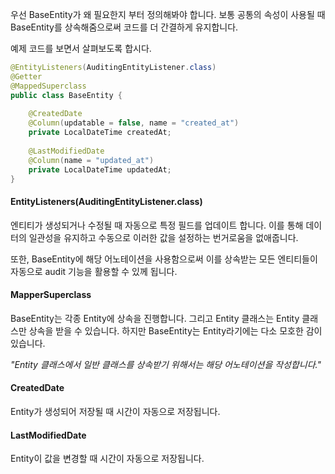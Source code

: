 우선 BaseEntity가 왜 필요한지 부터 정의해봐야 합니다. 
보통 공통의 속성이 사용될 때 BaseEntity를 상속해줌으로써 코드를 더 간결하게 유지합니다. 

예제 코드를 보면서 살펴보도록 합시다. 
```java
@EntityListeners(AuditingEntityListener.class)  
@Getter  
@MappedSuperclass  
public class BaseEntity {  
  
    @CreatedDate  
    @Column(updatable = false, name = "created_at")  
    private LocalDateTime createdAt;  
  
    @LastModifiedDate  
    @Column(name = "updated_at")  
    private LocalDateTime updatedAt;  
}
```

#### EntityListeners(AuditingEntityListener.class)
엔티티가 생성되거나 수정될 때 자동으로 특정 필드를 업데이트 합니다. 이를 통해 데이터의 일관성을 유지하고 수동으로 이러한 값을 설정하는 번거로움을 없애줍니다. 

또한, BaseEntity에 해당 어노테이션을 사용함으로써 이를 상속받는 모든 엔티티들이 자동으로 audit 기능을 활용할 수 있께 됩니다. 

#### MapperSuperclass
BaseEntity는 각종 Entity에 상속을 진행합니다. 그리고 Entity 클래스는 Entity 클래스만 상속을 받을 수 있습니다. 하지만 BaseEntity는 Entity라기에는 다소 모호한 감이 있습니다. 

*"Entity 클래스에서 일반 클래스를 상속받기 위해서는 해당 어노테이션을 작성합니다."*

#### CreatedDate
Entity가 생성되어 저장될 때 시간이 자동으로 저장됩니다. 

#### LastModifiedDate
Entity이 값을 변경할 때 시간이 자동으로 저장됩니다. 